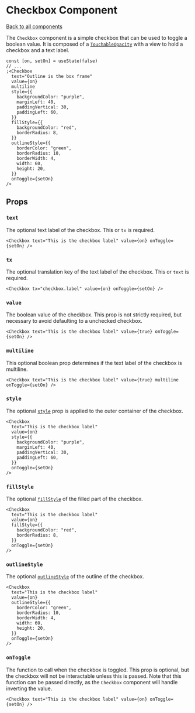 # Checkbox Component

[Back to all components](./Components.md)

The `Checkbox` component is a simple checkbox that can be used to toggle a boolean value. It is composed of a [`TouchableOpacity`](https://reactnative.dev/docs/touchableopacity) with a view to hold a checkbox and a text label.

```tsx
const [on, setOn] = useState(false)
// ...
;<Checkbox
  text="Outline is the box frame"
  value={on}
  multiline
  style={{
    backgroundColor: "purple",
    marginLeft: 40,
    paddingVertical: 30,
    paddingLeft: 60,
  }}
  fillStyle={{
    backgroundColor: "red",
    borderRadius: 8,
  }}
  outlineStyle={{
    borderColor: "green",
    borderRadius: 10,
    borderWidth: 4,
    width: 60,
    height: 20,
  }}
  onToggle={setOn}
/>
```

## Props

### `text`

The optional text label of the checkbox. This or `tx` is required.

```tsx
<Checkbox text="This is the checkbox label" value={on} onToggle={setOn} />
```

### `tx`

The optional translation key of the text label of the checkbox. This or `text` is required.

```tsx
<Checkbox tx="checkbox.label" value={on} onToggle={setOn} />
```

### `value`

The boolean value of the checkbox. This prop is not strictly required, but necessary to avoid defaulting to a unchecked checkbox.

```tsx
<Checkbox text="This is the checkbox label" value={true} onToggle={setOn} />
```

### `multiline`

This optional boolean prop determines if the text label of the checkbox is multiline.

```tsx
<Checkbox text="This is the checkbox label" value={true} multiline onToggle={setOn} />
```

### `style`

The optional [`style`](https://reactnative.dev/docs/viewstyle) prop is applied to the outer container of the checkbox.

```tsx
<Checkbox
  text="This is the checkbox label"
  value={on}
  style={{
    backgroundColor: "purple",
    marginLeft: 40,
    paddingVertical: 30,
    paddingLeft: 60,
  }}
  onToggle={setOn}
/>
```

### `fillStyle`

The optional [`fillStyle`](https://reactnative.dev/docs/viewstyle) of the filled part of the checkbox.

```tsx
<Checkbox
  text="This is the checkbox label"
  value={on}
  fillStyle={{
    backgroundColor: "red",
    borderRadius: 8,
  }}
  onToggle={setOn}
/>
```

### `outlineStyle`

The optional [`outlineStyle`](https://reactnative.dev/docs/viewstyle) of the outline of the checkbox.

```tsx
<Checkbox
  text="This is the checkbox label"
  value={on}
  outlineStyle={{
    borderColor: "green",
    borderRadius: 10,
    borderWidth: 4,
    width: 60,
    height: 20,
  }}
  onToggle={setOn}
/>
```

### `onToggle`

The function to call when the checkbox is toggled. This prop is optional, but the checkbox will not be interactable unless this is passed. Note that this function can be passed directly, as the `Checkbox` component will handle inverting the value.

```tsx
<Checkbox text="This is the checkbox label" value={on} onToggle={setOn} />
```
